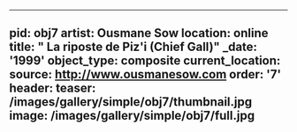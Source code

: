 ---
pid: obj7
artist: Ousmane Sow
location: online
title: " La riposte de Piz'i (Chief Gall)"
_date: '1999'
object_type: composite
current_location:
source: http://www.ousmanesow.com
order: '7'
header:
  teaser: /images/gallery/simple/obj7/thumbnail.jpg
  image: /images/gallery/simple/obj7/full.jpg
 ---

